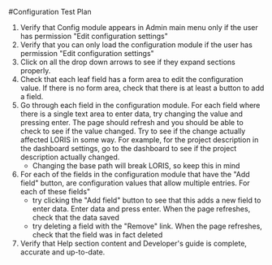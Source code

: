 #Configuration Test Plan

1. Verify that Config module appears in Admin main menu only if the user has permission "Edit configuration settings"
2. Verify that you can only load the configuration module if the user has permission "Edit configuration settings"
3. Click on all the drop down arrows to see if they expand sections properly.
4. Check that each leaf field has a form area to edit the configuration value. If there is no form area, check that there is at least a button to add a field.
5. Go through each field in the configuration module. For each field where there is a single text area to enter data, try changing the value and pressing enter. The page should refresh and you should be able to check to see if the value changed. Try to see if the change actually affected LORIS in some way. For example, for the project description in the dashboard settings, go to the dashboard to see if the project description actually changed.
	* Changing the base path will break LORIS, so keep this in mind
6. For each of the fields in the configuration module that have the "Add field" button, are configuration values that allow multiple entries. For each of these fields"
	* try clicking the "Add field" button to see that this adds a new field to enter data. Enter data and press enter. When the page refreshes, check that the data saved
	* try deleting a field with the "Remove" link. When the page refreshes, check that the field was in fact deleted
7. Verify that Help section content and Developer's guide is complete, accurate and up-to-date. 

